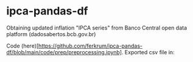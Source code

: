 # ipca-pandas-df
Obtaining updated inflation "IPCA series" from Banco Central open data platform (dadosabertos.bcb.gov.br)

Code (here)[https://github.com/ferkrum/ipca-pandas-df/blob/main/code/prep/preprocessing.ipynb].
Exported csv file in: 
